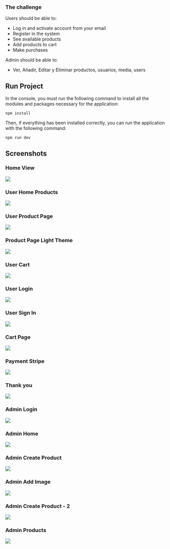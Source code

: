 ### The challenge

Users should be able to:
- Log in and activate account from your email
- Register in the system
- See available products
- Add products to cart
- Make purchases

Admin should be able to:
- Ver, Añadir, Editar y Eliminar productos, usuarios, media, users
  
## Run Project
In the console, you must run the following command to install all the modules and packages necessary for the application: 
```
npm install
```

Then, if everything has been installed correctly, you can run the application with the following command: 
```
npm run dev
```

## Screenshots
### Home View
![](./screenshots/user-home.png)
### User Home Products
![](./screenshots/user-home-products.png)
### User Product Page
![](./screenshots/user-product-page.png)
### Product Page Light Theme
![](./screenshots/user-product-page-light.png)
### User Cart
![](./screenshots/user-cart.png)
### User Login
![](./screenshots/user-login.png)
### User Sign In
![](./screenshots/login-sign-in.png)
### Cart Page
![](./screenshots/cart-page.png)
### Payment Stripe
![](./screenshots/payment-stripe.png)
### Thank you
![](./screenshots/thank-you-page.png)
### Admin Login
![](./screenshots/admin-login.png)
### Admin Home
![](./screenshots/admin-home.png)
### Admin Create Product
![](./screenshots/admin-create-product.png)
### Admin Add Image
![](./screenshots/admin-add-image.png)
### Admin Create Product - 2
![](./screenshots/admin-create-product-2.png)
### Admin Products
![](./screenshots/admin-products.png)

